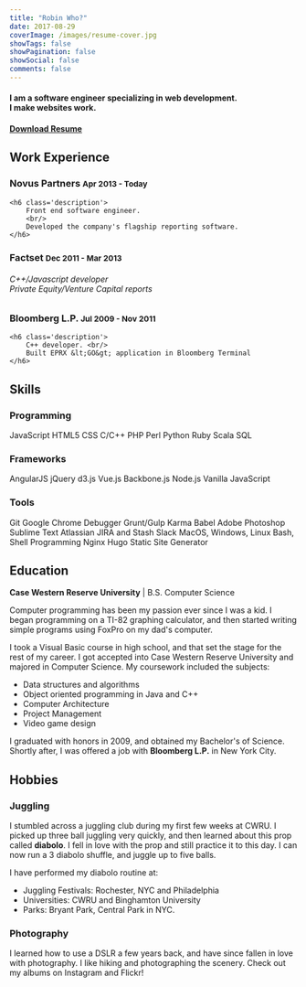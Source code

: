 ```yaml
---
title: "Robin Who?"
date: 2017-08-29
coverImage: /images/resume-cover.jpg
showTags: false
showPagination: false
showSocial: false
comments: false
---
```

<h4 class='text-center'>
    I am a software engineer specializing in web development.
    <br/>
    I make websites work.
</h4>

<h4 class='text-right'>
    <a href='https://drive.google.com/file/d/0Bx7jWqaALYRXeXdidFVEdnRpMzQ/view?usp=sharing'>Download Resume</a>
</h4>

## Work Experience

<div class='display-card experience-card'>
    <h3 class='company'>Novus Partners <small class='dates'>Apr 2013 - Today</small></h3>

    <h6 class='description'>
        Front end software engineer.
        <br/>
        Developed the company's flagship reporting software.
    </h6>
</div>

<div class='display-card experience-card'>
    <h3 class='company'>Factset <small class='dates'>Dec 2011 - Mar 2013</small></h3>
    <h6 class='description'>
        C++/Javascript developer<br/>
        Private Equity/Venture Capital reports
    </h6>
</div>

<div class='display-card experience-card'>
    <h3 class='company'>Bloomberg L.P. <small class='dates'>Jul 2009 - Nov 2011</small></h3>

    <h6 class='description'>
        C++ developer. <br/>
        Built EPRX &lt;GO&gt; application in Bloomberg Terminal
    </h6>
</div>
<div class='clearfix'></div>

## Skills

<div class='display-card skills'>
    <h3 class='skill-category'>Programming</h3>
    <span class='tooltip--top' data-tooltip='My primary programming language.'>JavaScript</span>
    <span>HTML5</span>
    <span>CSS</span>
    <span>C/C++</span>
    <span>PHP</span>
    <span>Perl</span>
    <span>Python</span>
    <span>Ruby</span>
    <span>Scala</span>
    <span>SQL</span>
</div>

<div class='display-card skills'>
    <h3 class='skill-category'>Frameworks</h3>
    <span class='tooltip--top' data-tooltip="Learned at Novus Partners.">AngularJS</span>
    <span>jQuery</span>
    <span>d3.js</span>
    <span>Vue.js</span>
    <span>Backbone.js</span>
    <span>Node.js</span>
    <span>Vanilla JavaScript</span>
</div>

<div class='display-card skills'>
    <h3 class='skill-category'>Tools</h3>
    <span>Git</span>
    <span>Google Chrome Debugger</span>
    <span>Grunt/Gulp</span>
    <span class='tooltip--top' data-tooltip="I am a believer in Test Driven Development">Karma</span>
    <span class='tooltip--top' data-tooltip="Learning ES6 now.">Babel</span>
    <span>Adobe Photoshop</span>
    <span>Sublime Text</span>
    <span>Atlassian JIRA and Stash</span>
    <span>Slack</span>
    <span>MacOS, Windows, Linux</span>
    <span>Bash, Shell Programming</span>
    <span>Nginx</span>
    <span class='tooltip--top' data-tooltip="Tool I used to built this website">Hugo Static Site Generator</span>
</div>


## Education

**Case Western Reserve University**
| B.S. Computer Science

Computer programming has been my passion ever since I was a kid. I began programming on a TI-82 graphing calculator, and then started writing simple programs using FoxPro on my dad's computer.

I took a Visual Basic course in high school, and that set the stage for the rest of my career.  I got accepted into Case Western Reserve University and majored in Computer Science. My coursework included the subjects:

* Data structures and algorithms
* Object oriented programming in Java and C++
* Computer Architecture
* Project Management
* Video game design

I graduated with honors in 2009, and obtained my Bachelor's of Science. Shortly after, I was offered a job with **Bloomberg L.P.** in New York City.

## Hobbies

### Juggling

I stumbled across a juggling club during my first few weeks at CWRU.  I picked up three ball juggling very quickly, and then learned about this prop called **diabolo**.  I fell in love with the prop and still practice it to this day.  I can now run a 3 diabolo shuffle, and juggle up to five balls.

I have performed my diabolo routine at:

* Juggling Festivals: Rochester, NYC and Philadelphia
* Universities: CWRU and Binghamton University
* Parks: Bryant Park, Central Park in NYC.

### Photography

I learned how to use a DSLR a few years back, and have since fallen in love with photography.  I like hiking and photographing the scenery.  Check out my albums on Instagram and Flickr!
